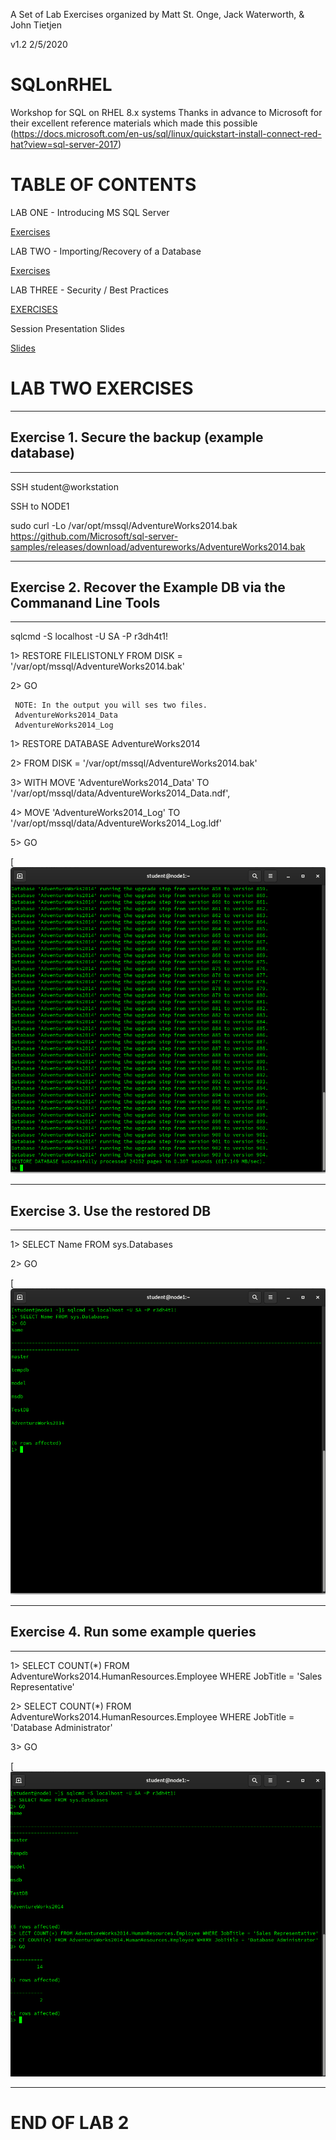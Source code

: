 A Set of Lab Exercises organized by Matt St. Onge, Jack Waterworth, & John Tietjen

v1.2 2/5/2020

# SQLonRHEL
Workshop for SQL on RHEL 8.x systems
Thanks in advance to Microsoft  for their excellent reference materials which made this possible
(https://docs.microsoft.com/en-us/sql/linux/quickstart-install-connect-red-hat?view=sql-server-2017)

# TABLE OF CONTENTS

LAB ONE - Introducing MS SQL Server

  [Exercises](https://github.com/mattstonge/PTD_Montreal2020/blob/master/SQL-Server-RHEL/LABONE.md)

LAB TWO  - Importing/Recovery of a Database

  [Exercises](https://github.com/mattstonge/PTD_Montreal2020/blob/master/SQL-Server-RHEL/LABTWO.md)

LAB THREE  - Security / Best Practices

  [EXERCISES](https://github.com/mattstonge/PTD_Montreal2020/blob/master/SQL-Server-RHEL/LABTHREE.md)


Session Presentation Slides

  [Slides](https://github.com/mattstonge/PTD_Montreal2020/blob/master/SQL-Server-RHEL/SQL_on_RHEL_PTD_presentation_FEB2020.pdf)



# LAB TWO EXERCISES

---

## Exercise 1. Secure the backup (example database)

---

SSH student@workstation

SSH to NODE1


sudo curl -Lo /var/opt/mssql/AdventureWorks2014.bak https://github.com/Microsoft/sql-server-samples/releases/download/adventureworks/AdventureWorks2014.bak



---

## Exercise 2. Recover the Example DB via the Commanand Line Tools

---

sqlcmd -S localhost -U SA -P r3dh4t1!

1> RESTORE FILELISTONLY FROM DISK = '/var/opt/mssql/AdventureWorks2014.bak'

2> GO

     NOTE: In the output you will ses two files.
     AdventureWorks2014_Data
     AdventureWorks2014_Log

1>  RESTORE DATABASE AdventureWorks2014

2>  FROM DISK = '/var/opt/mssql/AdventureWorks2014.bak'

3>  WITH MOVE 'AdventureWorks2014_Data' TO '/var/opt/mssql/data/AdventureWorks2014_Data.ndf',

4>  MOVE 'AdventureWorks2014_Log' TO '/var/opt/mssql/data/AdventureWorks2014_Log.ldf'

5>  GO



[![Screenshot](https://github.com/mattstonge/SQLonRHEL/blob/master/images/DB-restored.png)


---

## Exercise 3.  Use the restored DB

---

1>  SELECT Name FROM sys.Databases

2>  GO



[![Screenshot](https://github.com/mattstonge/SQLonRHEL/blob/master/images/use-restored-db.png)


---

## Exercise 4.  Run some example queries

---

1>  SELECT COUNT(*) FROM AdventureWorks2014.HumanResources.Employee WHERE JobTitle = 'Sales Representative'

2>  SELECT COUNT(*) FROM AdventureWorks2014.HumanResources.Employee WHERE JobTitle = 'Database Administrator'

3>  GO



[![Screenshot](https://github.com/mattstonge/SQLonRHEL/blob/master/images/query-restored-db.png)

----
# END OF LAB 2



